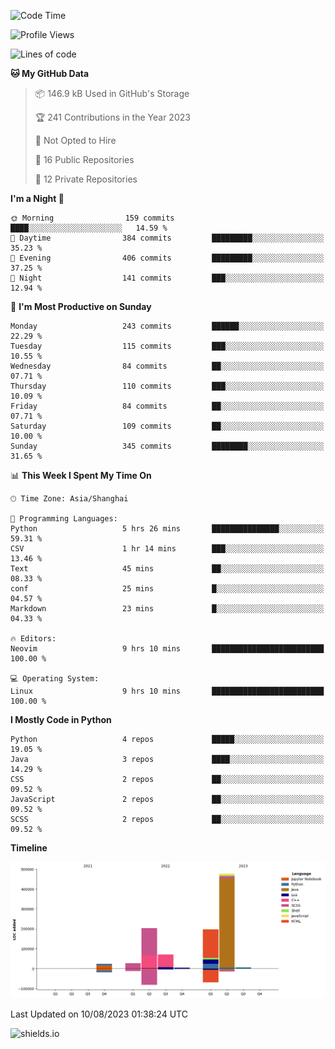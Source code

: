<!--START_SECTION:waka-->
![Code Time](http://img.shields.io/badge/Code%20Time-322%20hrs%2013%20mins-blue)

![Profile Views](http://img.shields.io/badge/Profile%20Views-0-blue)

![Lines of code](https://img.shields.io/badge/From%20Hello%20World%20I%27ve%20Written-1.0%20million%20lines%20of%20code-blue)

**🐱 My GitHub Data** 

> 📦 146.9 kB Used in GitHub's Storage 
 > 
> 🏆 241 Contributions in the Year 2023
 > 
> 🚫 Not Opted to Hire
 > 
> 📜 16 Public Repositories 
 > 
> 🔑 12 Private Repositories 
 > 
**I'm a Night 🦉** 

```text
🌞 Morning                159 commits         ████░░░░░░░░░░░░░░░░░░░░░   14.59 % 
🌆 Daytime                384 commits         █████████░░░░░░░░░░░░░░░░   35.23 % 
🌃 Evening                406 commits         █████████░░░░░░░░░░░░░░░░   37.25 % 
🌙 Night                  141 commits         ███░░░░░░░░░░░░░░░░░░░░░░   12.94 % 
```
📅 **I'm Most Productive on Sunday** 

```text
Monday                   243 commits         ██████░░░░░░░░░░░░░░░░░░░   22.29 % 
Tuesday                  115 commits         ███░░░░░░░░░░░░░░░░░░░░░░   10.55 % 
Wednesday                84 commits          ██░░░░░░░░░░░░░░░░░░░░░░░   07.71 % 
Thursday                 110 commits         ███░░░░░░░░░░░░░░░░░░░░░░   10.09 % 
Friday                   84 commits          ██░░░░░░░░░░░░░░░░░░░░░░░   07.71 % 
Saturday                 109 commits         ██░░░░░░░░░░░░░░░░░░░░░░░   10.00 % 
Sunday                   345 commits         ████████░░░░░░░░░░░░░░░░░   31.65 % 
```


📊 **This Week I Spent My Time On** 

```text
🕑︎ Time Zone: Asia/Shanghai

💬 Programming Languages: 
Python                   5 hrs 26 mins       ███████████████░░░░░░░░░░   59.31 % 
CSV                      1 hr 14 mins        ███░░░░░░░░░░░░░░░░░░░░░░   13.46 % 
Text                     45 mins             ██░░░░░░░░░░░░░░░░░░░░░░░   08.33 % 
conf                     25 mins             █░░░░░░░░░░░░░░░░░░░░░░░░   04.57 % 
Markdown                 23 mins             █░░░░░░░░░░░░░░░░░░░░░░░░   04.33 % 

🔥 Editors: 
Neovim                   9 hrs 10 mins       █████████████████████████   100.00 % 

💻 Operating System: 
Linux                    9 hrs 10 mins       █████████████████████████   100.00 % 
```

**I Mostly Code in Python** 

```text
Python                   4 repos             █████░░░░░░░░░░░░░░░░░░░░   19.05 % 
Java                     3 repos             ████░░░░░░░░░░░░░░░░░░░░░   14.29 % 
CSS                      2 repos             ██░░░░░░░░░░░░░░░░░░░░░░░   09.52 % 
JavaScript               2 repos             ██░░░░░░░░░░░░░░░░░░░░░░░   09.52 % 
SCSS                     2 repos             ██░░░░░░░░░░░░░░░░░░░░░░░   09.52 % 
```



**Timeline**

![Lines of Code chart](https://raw.githubusercontent.com/kopp4/kopp4/main/assets/bar_graph.png)


 Last Updated on 10/08/2023 01:38:24 UTC
<!--END_SECTION:waka-->
![shields.io](https://img.shields.io/github/commit-activity/w/kopp4/kopp4?color=g&label=abusing%20bot&style=flat-square)

